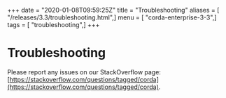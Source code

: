 +++
date = "2020-01-08T09:59:25Z"
title = "Troubleshooting"
aliases = [ "/releases/3.3/troubleshooting.html",]
menu = [ "corda-enterprise-3-3",]
tags = [ "troubleshooting",]
+++


# Troubleshooting

Please report any issues on our StackOverflow page: [https://stackoverflow.com/questions/tagged/corda](https://stackoverflow.com/questions/tagged/corda).


